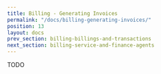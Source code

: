 ```yaml
---
title: Billing - Generating Invoices
permalink: "/docs/billing-generating-invoices/"
position: 13
layout: docs
prev_section: billing-billings-and-transactions
next_section: billing-service-and-finance-agents
---
```


TODO

